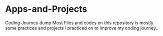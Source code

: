 # Apps-and-Projects
Coding Journey dump
Most Files and codes on this repository is mostly some practices and projects i practiced on to improve my coding journey..
